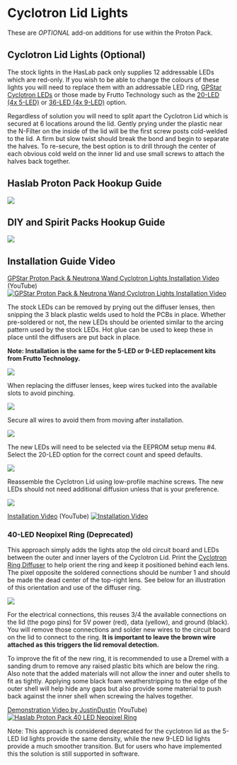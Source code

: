 # Cyclotron Lid Lights

These are *OPTIONAL* add-on additions for use within the Proton Pack.

## Cyclotron Lid Lights (Optional)

The stock lights in the HasLab pack only supplies 12 addressable LEDs which are red-only. If you wish to be able to change the colours of these lights you will need to replace them with an addressable LED ring, [GPStar Cyclotron LEDs](https://gpstartechnologies.com/products/gpstar-cyclotron) or those made by Frutto Technology such as the [20-LED (4x 5-LED)](https://fruttotechnology.com/ols/products/cyclotron-5-leds-kit) or [36-LED (4x 9-LED)](https://fruttotechnology.com/ols/products/cyclotron-5-leds-kit-cyc-5-lds-kit1) option.

Regardless of solution you will need to split apart the Cyclotron Lid which is secured at 6 locations around the lid. Gently prying under the plastic near the N-Filter on the inside of the lid will be the first screw posts cold-welded to the lid. A firm but slow twist should break the bond and begin to separate the halves. To re-secure, the best option is to drill through the center of each obvious cold weld on the inner lid and use small screws to attach the halves back together.

## Haslab Proton Pack Hookup Guide
![](images/GPStar-Cyclotron-Hookup.jpg)

## DIY and Spirit Packs Hookup Guide
![](images/GPStar-Cyclotron-Bypass-Hookup.jpg)

## Installation Guide Video

[GPStar Proton Pack & Neutrona Wand Cyclotron Lights Installation Video](https://www.youtube.com/watch?v=A5eP50iO5qc) (YouTube)
[![GPStar Proton Pack & Neutrona Wand Cyclotron Lights Installation Video](https://img.youtube.com/vi/A5eP50iO5qc/maxresdefault.jpg)](https://www.youtube.com/watch?v=A5eP50iO5qc)

The stock LEDs can be removed by prying out the diffuser lenses, then snipping the 3 black plastic welds used to hold the PCBs in place. Whether pre-soldered or not, the new LEDs should be oriented similar to the arcing pattern used by the stock LEDs. Hot glue can be used to keep these in place until the diffusers are put back in place.

**Note: Installation is the same for the 5-LED or 9-LED replacement kits from Frutto Technology.**

![](images/Frutto_Cyc1.jpg)

When replacing the diffuser lenses, keep wires tucked into the available slots to avoid pinching.

![](images/Frutto_Cyc2.jpg)

Secure all wires to avoid them from moving after installation.

![](images/Frutto_Cyc3.jpg)

The new LEDs will need to be selected via the EEPROM setup menu #4. Select the 20-LED option for the correct count and speed defaults.

![](images/Frutto_Cyc4.jpg)

Reassemble the Cyclotron Lid using low-profile machine screws. The new LEDs should not need additional diffusion unless that is your preference.

![](images/Frutto_Cyc5.jpg)

[Installation Video](https://www.youtube.com/watch?v=S4SVeivRyuc) (YouTube)
[![Installation Video](https://img.youtube.com/vi/S4SVeivRyuc/maxresdefault.jpg)](https://www.youtube.com/watch?v=S4SVeivRyuc)

### 40-LED Neopixel Ring (Deprecated)

This approach simply adds the lights atop the old circuit board and LEDs between the outer and inner layers of the Cyclotron Lid. Print the [Cyclotron Ring Diffuser](https://github.com/gpstar81/GPStar-proton-pack/stl/pack/Cyclotron_Ring_Diffuser.stl?raw=1) to help orient the ring and keep it positioned behind each lens. The pixel opposite the soldered connections should be number 1 and should be made the dead center of the top-right lens. See below for an illustration of this orientation and use of the diffuser ring.

![](images/CyclotronLidRing.jpg)

For the electrical connections, this reuses 3/4 the available connections on the lid (the pogo pins) for 5V power (red), data (yellow), and ground (black). You will remove those connections and solder new wires to the circuit board on the lid to connect to the ring. **It is important to leave the brown wire attached as this triggers the lid removal detection.**

To improve the fit of the new ring, it is recommended to use a Dremel with a sanding drum to remove any raised plastic bits which are below the ring. Also note that the added materials will not allow the inner and outer shells to fit as tightly. Applying some black foam weatherstripping to the edge of the outer shell will help hide any gaps but also provide some material to push back against the inner shell when screwing the halves together.

[Demonstration Video by JustinDustin](https://www.youtube.com/watch?v=kXAhU2Zis18) (YouTube)
[![Haslab Proton Pack 40 LED Neopixel Ring](https://img.youtube.com/vi/kXAhU2Zis18/maxresdefault.jpg)](https://www.youtube.com/watch?v=kXAhU2Zis18)

Note: This approach is considered deprecated for the cyclotron lid as the 5-LED lid lights provide the same density, while the new 9-LED lid lights provide a much smoother transition. But for users who have implemented this the solution is still supported in software.